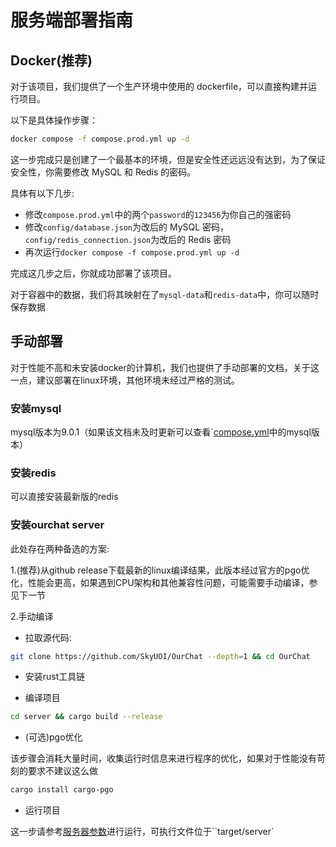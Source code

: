 # 服务端部署指南

## Docker(推荐)

对于该项目，我们提供了一个生产环境中使用的 dockerfile，可以直接构建并运行项目。

以下是具体操作步骤：

```bash
docker compose -f compose.prod.yml up -d
```

这一步完成只是创建了一个最基本的环境，但是安全性还远远没有达到，为了保证安全性，你需要修改 MySQL 和 Redis 的密码。

具体有以下几步:

- 修改`compose.prod.yml`中的两个`password`的`123456`为你自己的强密码
- 修改`config/database.json`为改后的 MySQL 密码，`config/redis_connection.json`为改后的 Redis 密码
- 再次运行`docker compose -f compose.prod.yml up -d`

完成这几步之后，你就成功部署了该项目。

对于容器中的数据，我们将其映射在了`mysql-data`和`redis-data`中，你可以随时保存数据

## 手动部署

对于性能不高和未安装docker的计算机，我们也提供了手动部署的文档，关于这一点，建议部署在linux环境，其他环境未经过严格的测试。

### 安装mysql

mysql版本为9.0.1（如果该文档未及时更新可以查看`[compose.yml](https://github.com/SkyUOI/OurChat/blob/main/compose.yml)中的mysql版本）

### 安装redis

可以直接安装最新版的redis

### 安装ourchat server

此处存在两种备选的方案:

1.(推荐)从github release下载最新的linux编译结果，此版本经过官方的pgo优化，性能会更高，如果遇到CPU架构和其他兼容性问题，可能需要手动编译，参见下一节

2.手动编译

- 拉取源代码:

```sh
git clone https://github.com/SkyUOI/OurChat --depth=1 && cd OurChat
```

- 安装rust工具链

- 编译项目

```sh
cd server && cargo build --release
```

- (可选)pgo优化

该步骤会消耗大量时间，收集运行时信息来进行程序的优化，如果对于性能没有苛刻的要求不建议这么做

```sh
cargo install cargo-pgo
```

- 运行项目

这一步请参考[服务器参数](../run/server_argv.md)进行运行，可执行文件位于``target/server`
